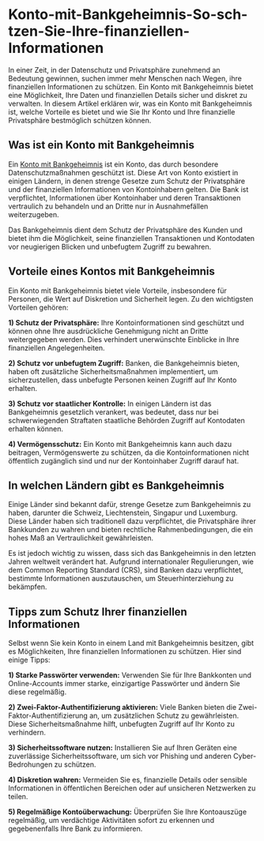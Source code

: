 # Konto-mit-Bankgeheimnis-So-sch-tzen-Sie-Ihre-finanziellen-Informationen

In einer Zeit, in der Datenschutz und Privatsphäre zunehmend an Bedeutung gewinnen, suchen immer mehr Menschen nach Wegen, ihre finanziellen Informationen zu schützen. Ein Konto mit Bankgeheimnis bietet eine Möglichkeit, Ihre Daten und finanziellen Details sicher und diskret zu verwalten. In diesem Artikel erklären wir, was ein Konto mit Bankgeheimnis ist, welche Vorteile es bietet und wie Sie Ihr Konto und Ihre finanzielle Privatsphäre bestmöglich schützen können.

## Was ist ein Konto mit Bankgeheimnis
Ein <a href="https://www.steuer-stopp.com/alpha-cash-club/">Konto mit Bankgeheimnis</a> ist ein Konto, das durch besondere Datenschutzmaßnahmen geschützt ist. Diese Art von Konto existiert in einigen Ländern, in denen strenge Gesetze zum Schutz der Privatsphäre und der finanziellen Informationen von Kontoinhabern gelten. Die Bank ist verpflichtet, Informationen über Kontoinhaber und deren Transaktionen vertraulich zu behandeln und an Dritte nur in Ausnahmefällen weiterzugeben.

Das Bankgeheimnis dient dem Schutz der Privatsphäre des Kunden und bietet ihm die Möglichkeit, seine finanziellen Transaktionen und Kontodaten vor neugierigen Blicken und unbefugtem Zugriff zu bewahren.

## Vorteile eines Kontos mit Bankgeheimnis
Ein Konto mit Bankgeheimnis bietet viele Vorteile, insbesondere für Personen, die Wert auf Diskretion und Sicherheit legen. Zu den wichtigsten Vorteilen gehören:

**1) Schutz der Privatsphäre:** Ihre Kontoinformationen sind geschützt und können ohne Ihre ausdrückliche Genehmigung nicht an Dritte weitergegeben werden. Dies verhindert unerwünschte Einblicke in Ihre finanziellen Angelegenheiten.

**2) Schutz vor unbefugtem Zugriff:** Banken, die Bankgeheimnis bieten, haben oft zusätzliche Sicherheitsmaßnahmen implementiert, um sicherzustellen, dass unbefugte Personen keinen Zugriff auf Ihr Konto erhalten.

**3) Schutz vor staatlicher Kontrolle:** In einigen Ländern ist das Bankgeheimnis gesetzlich verankert, was bedeutet, dass nur bei schwerwiegenden Straftaten staatliche Behörden Zugriff auf Kontodaten erhalten können.

**4) Vermögensschutz:** Ein Konto mit Bankgeheimnis kann auch dazu beitragen, Vermögenswerte zu schützen, da die Kontoinformationen nicht öffentlich zugänglich sind und nur der Kontoinhaber Zugriff darauf hat.

## In welchen Ländern gibt es Bankgeheimnis
Einige Länder sind bekannt dafür, strenge Gesetze zum Bankgeheimnis zu haben, darunter die Schweiz, Liechtenstein, Singapur und Luxemburg. Diese Länder haben sich traditionell dazu verpflichtet, die Privatsphäre ihrer Bankkunden zu wahren und bieten rechtliche Rahmenbedingungen, die ein hohes Maß an Vertraulichkeit gewährleisten.

Es ist jedoch wichtig zu wissen, dass sich das Bankgeheimnis in den letzten Jahren weltweit verändert hat. Aufgrund internationaler Regulierungen, wie dem Common Reporting Standard (CRS), sind Banken dazu verpflichtet, bestimmte Informationen auszutauschen, um Steuerhinterziehung zu bekämpfen.

## Tipps zum Schutz Ihrer finanziellen Informationen
Selbst wenn Sie kein Konto in einem Land mit Bankgeheimnis besitzen, gibt es Möglichkeiten, Ihre finanziellen Informationen zu schützen. Hier sind einige Tipps:

**1) Starke Passwörter verwenden:** Verwenden Sie für Ihre Bankkonten und Online-Accounts immer starke, einzigartige Passwörter und ändern Sie diese regelmäßig.

**2) Zwei-Faktor-Authentifizierung aktivieren:** Viele Banken bieten die Zwei-Faktor-Authentifizierung an, um zusätzlichen Schutz zu gewährleisten. Diese Sicherheitsmaßnahme hilft, unbefugten Zugriff auf Ihr Konto zu verhindern.

**3) Sicherheitssoftware nutzen:** Installieren Sie auf Ihren Geräten eine zuverlässige Sicherheitssoftware, um sich vor Phishing und anderen Cyber-Bedrohungen zu schützen.

**4) Diskretion wahren:** Vermeiden Sie es, finanzielle Details oder sensible Informationen in öffentlichen Bereichen oder auf unsicheren Netzwerken zu teilen.

**5) Regelmäßige Kontoüberwachung:** Überprüfen Sie Ihre Kontoauszüge regelmäßig, um verdächtige Aktivitäten sofort zu erkennen und gegebenenfalls Ihre Bank zu informieren.
